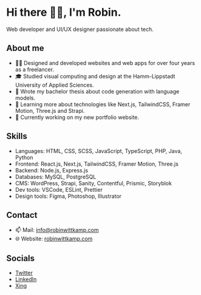 # Hi there 👋🏻, I'm Robin.

Web developer and UI/UX designer passionate about tech.

## About me
- 👨‍💻 Designed and developed websites and web apps for over four years as a freelancer.
- 🎓 Studied visual computing and design at the Hamm-Lippstadt University of Applied Sciences.
- 📖 Wrote my bachelor thesis about code generation with language models.
- 🌱 Learning more about technologies like Next.js, TailwindCSS, Framer Motion, Three.js and Strapi.
- 🔨 Currently working on my new portfolio website.

## Skills
- Languages: HTML, CSS, SCSS, JavaScript, TypeScript, PHP, Java, Python
- Frontend: React.js, Next.js, TailwindCSS, Framer Motion, Three.js
- Backend: Node.js, Express.js
- Databases: MySQL, PostgreSQL
- CMS: WordPress, Strapi, Sanity, Contentful, Prismic, Storyblok
- Dev tools: VSCode, ESLint, Prettier
- Design tools: Figma, Photoshop, Illustrator

## Contact
- 📫 Mail: [info@robinwittkamp.com](mailto:info@robinwittkamp.com)
- 🌐 Website: [robinwittkamp.com](https://robinwittkamp.com)

## Socials
- [Twitter](https://twitter.com/robinwittkamp)
- [LinkedIn](https://www.linkedin.com/in/robinwittkamp/)
- [Xing](https://www.xing.com/profile/Robin_Wittkamp2/)

<!--
**robinwittkamp/robinwittkamp** is a ✨ _special_ ✨ repository because its `README.md` (this file) appears on your GitHub profile.

Here are some ideas to get you started:

- 🔭 I’m currently working on ...
- 🌱 I’m currently learning ...
- 👯 I’m looking to collaborate on ...
- 🤔 I’m looking for help with ...
- 💬 Ask me about ...
- 📫 How to reach me: ...
- 😄 Pronouns: ...
- ⚡ Fun fact: ...
-->
